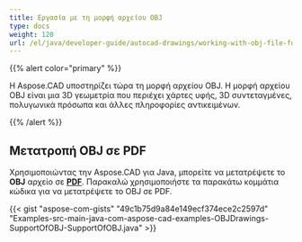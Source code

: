 ```yaml
---
title: Εργασία με τη μορφή αρχείου OBJ
type: docs
weight: 120
url: /el/java/developer-guide/autocad-drawings/working-with-obj-file-format/
---
```


{{% alert color="primary" %}}

Η Aspose.CAD υποστηρίζει τώρα τη μορφή αρχείου OBJ. Η μορφή αρχείου OBJ είναι μια 3D γεωμετρία που περιέχει χάρτες υφής, 3D συντεταγμένες, πολυγωνικά πρόσωπα και άλλες πληροφορίες αντικειμένων.

{{% /alert %}}

## **Μετατροπή OBJ σε PDF**

Χρησιμοποιώντας την Aspose.CAD για Java, μπορείτε να μετατρέψετε το **OBJ** αρχείο σε [**PDF**](https://docs.fileformat.com/pdf/). Παρακαλώ χρησιμοποιήστε τα παρακάτω κομμάτια κώδικα για να μετατρέψετε το OBJ σε PDF.

{{< gist "aspose-com-gists" "49c1b75d9a84e149ecf374ece2c2597d" "Examples-src-main-java-com-aspose-cad-examples-OBJDrawings-SupportOfOBJ-SupportOfOBJ.java" >}}
